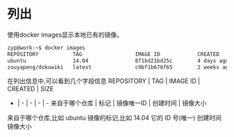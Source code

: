 # 列出

使用docker images显示本地已有的镜像。

```bash
zyp@work:~$ docker images 
REPOSITORY           TAG                 IMAGE ID            CREATED             SIZE
ubuntu               14.04               8f1bd21bd25c        4 days ago          188 MB
zouyapeng/dokuwiki   latest              c9bf1b678f65        2 weeks ago         266.1 MB
```

在列出信息中,可以看到几个字段信息
REPOSITORY | TAG | IMAGE ID | CREATED | SIZE
- | - | - | - | - 
来自于哪个仓库 | 标记 | 镜像唯一ID | 创建时间 | 镜像大小 







来自于哪个仓库,比如	ubuntu
镜像的标记,比如	14.04
它的	 	ID	 	号(唯一)
创建时间
镜像大小